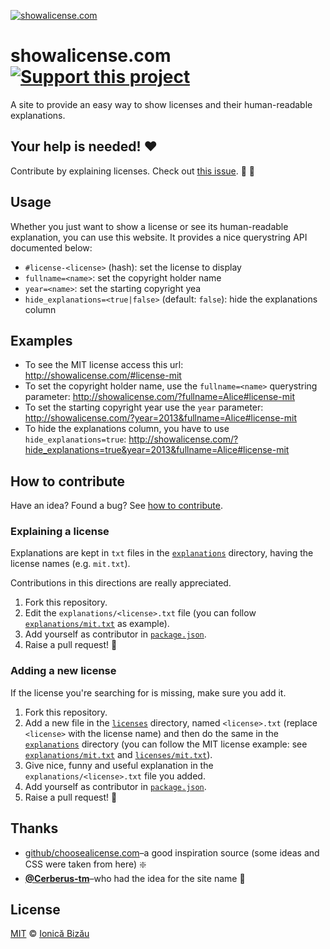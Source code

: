 [![showalicense.com](http://i.imgur.com/DEYIE8P.png)](#)

# showalicense.com [![Support this project][donate-now]][paypal-donations]

A site to provide an easy way to show licenses and their human-readable explanations.

## Your help is needed! :heart:

Contribute by explaining licenses. Check out [this issue](https://github.com/IonicaBizau/showalicense.com/issues/1). :memo: :book:

## Usage

Whether you just want to show a license or see its human-readable explanation, you can use this website. It provides a nice querystring API documented below:

 - `#license-<license>` (hash): set the license to display
 - `fullname=<name>`: set the copyright holder name
 - `year=<name>`: set the starting copyright yea
 - `hide_explanations=<true|false>` (default: `false`): hide the explanations column

## Examples

 - To see the MIT license access this url: http://showalicense.com/#license-mit
 - To set the copyright holder name, use the `fullname=<name>` querystring parameter: http://showalicense.com/?fullname=Alice#license-mit
 - To set the starting copyright year use the `year` parameter: http://showalicense.com/?year=2013&fullname=Alice#license-mit
 - To hide the explanations column, you have to use `hide_explanations=true`: http://showalicense.com/?hide_explanations=true&year=2013&fullname=Alice#license-mit

## How to contribute
Have an idea? Found a bug? See [how to contribute][contributing].

### Explaining a license

Explanations are kept in `txt` files in the [`explanations`](/explanations) directory, having the license names (e.g. `mit.txt`).

Contributions in this directions are really appreciated.

 1. Fork this repository.
 2. Edit the `explanations/<license>.txt` file (you can follow [`explanations/mit.txt`](/explanations/mit.txt) as example).
 3. Add yourself as contributor in [`package.json`](/package.json).
 4. Raise a pull request! :tada:

### Adding a new license

If the license you're searching for is missing, make sure you add it.

 1. Fork this repository.
 2. Add a new file in the [`licenses`](/licenses) directory, named `<license>.txt` (replace `<license>` with the license name) and then do the same in the [`explanations`](/explanations) directory (you can follow the MIT license example: see [`explanations/mit.txt`](/explanations/mit.txt) and [`licenses/mit.txt`](/licenses/mit.txt)).
 3. Give nice, funny and useful explanation in the `explanations/<license>.txt` file you added.
 4. Add yourself as contributor in [`package.json`](/package.json).
 5. Raise a pull request! :tada:

## Thanks

 - [github/choosealicense.com](https://github.com/github/choosealicense.com)–a good inspiration source (some ideas and CSS were taken from here) :sparkle:
 - [**@Cerberus-tm**](https://github.com/Cerberus-tm)–who had the idea for the site name :cake:

## License

[MIT][license] © [Ionică Bizău][website]

[paypal-donations]: https://www.paypal.com/cgi-bin/webscr?cmd=_s-xclick&hosted_button_id=RVXDDLKKLQRJW
[donate-now]: http://i.imgur.com/6cMbHOC.png

[license]: http://showalicense.com/?fullname=Ionic%C4%83%20Biz%C4%83u%20%3Cbizauionica%40gmail.com%3E%20(http%3A%2F%2Fionicabizau.net)&year=2015#license-mit
[website]: http://ionicabizau.net
[contributing]: /CONTRIBUTING.md
[docs]: /DOCUMENTATION.md
